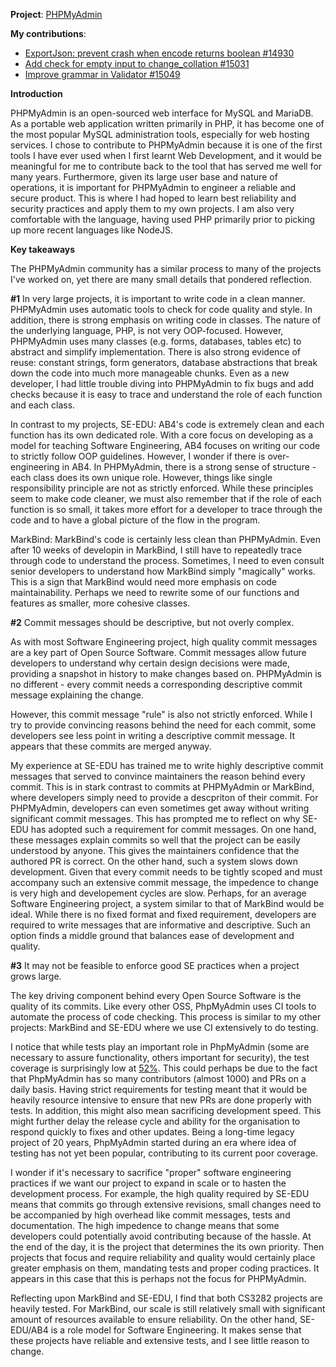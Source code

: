 **Project**: [PHPMyAdmin](https://github.com/phpmyadmin/phpmyadmin)

**My contributions**:
- [ExportJson: prevent crash when encode returns boolean #14930](https://github.com/phpmyadmin/phpmyadmin/pull/14930)
- [Add check for empty input to change_collation #15031](https://github.com/phpmyadmin/phpmyadmin/pull/15031)
- [Improve grammar in Validator #15049](https://github.com/phpmyadmin/phpmyadmin/pull/15049)

**Introduction**

PHPMyAdmin is an open-sourced web interface for MySQL and MariaDB. As a portable web application written primarily in PHP, it has become one of the most popular MySQL administration tools, especially for web hosting services.
I chose to contribute to PHPMyAdmin because it is one of the first tools I have ever used when I first learnt Web Development, and it would be meaningful for me to contribute back to the tool that has served me well for many years. Furthermore, given its large user base and nature of operations, it is important for PHPMyAdmin to engineer a reliable and secure product. This is where I had hoped to learn best reliability and security practices and apply them to my own projects.
I am also very comfortable with the language, having used PHP primarily prior to picking up more recent languages like NodeJS.

**Key takeaways**

The PHPMyAdmin community has a similar process to many of the projects I've worked on, yet there are many small details that pondered reflection.

**#1** In very large projects, it is important to write code in a clean manner.
PHPMyAdmin uses automatic tools to check for code quality and style. In addition, there is strong emphasis on writing code in classes. The nature of the underlying language, PHP, is not very OOP-focused. However, PHPMyAdmin uses many classes (e.g. forms, databases, tables etc) to abstract and simplify implementation. There is also strong evidence of reuse: constant strings, form generators, database abstractions that break down the code into much more manageable chunks.
Even as a new developer, I had little trouble diving into PHPMyAdmin to fix bugs and add checks because it is easy to trace and understand the role of each function and each class.

In contrast to my projects,
SE-EDU: AB4's code is extremely clean and each function has its own dedicated role. With a core focus on developing as a model for teaching Software Engineering, AB4 focuses on writing our code to strictly follow OOP guidelines. However, I wonder if there is over-engineering in AB4. In PHPMyAdmin, there is a strong sense of structure - each class does its own unique role. However, things like single responsibility principle are not as strictly enforced. While these principles seem to make code cleaner, we must also remember that if the role of each function is so small, it takes more effort for a developer to trace through the code and to have a global picture of the flow in the program.

MarkBind: MarkBind's code is certainly less clean than PHPMyAdmin. Even after 10 weeks of developin in MarkBind, I still have to repeatedly trace through code to understand the process. Sometimes, I need to even consult senior developers to understand how MarkBind simply "magically" works. This is a sign that MarkBind would need more emphasis on code maintainability. Perhaps we need to rewrite some of our functions and features as smaller, more cohesive classes. 

**#2** Commit messages should be descriptive, but not overly complex.

As with most Software Engineering project, high quality commit messages are a key part of Open Source Software. Commit messages allow future developers to understand why certain design decisions were made, providing a snapshot in history to make changes based on.
PHPMyAdmin is no different - every commit needs a corresponding descriptive commit message explaining the change. 

However, this commit message "rule" is also not strictly enforced. While I try to provide convincing reasons behind the need for each commit, some developers see less point in writing a descriptive commit message. It appears that these commits are merged anyway.

My experience at SE-EDU has trained me to write highly descriptive commit messages that served to convince maintainers the reason behind every commit. This is in stark contrast to commits at PHPMyAdmin or MarkBind, where developers simply need to provide a descpriton of their commit. For PHPMyAdmin, developers can even sometimes get away without writing significant commit messages.
This has prompted me to reflect on why SE-EDU has adopted such a requirement for commit messages. 
On one hand, these messages explain commits so well that the project can be easily understood by anyone. This gives the maintainers confidence that the authored PR is correct.
On the other hand, such a system slows down development. Given that every commit needs to be tightly scoped and must accompany such an extensive commit message, the impedence to change is very high and developement cycles are slow.
Perhaps, for an average Software Engineering project, a system similar to that of MarkBind would be ideal. While there is no fixed format and fixed requirement, developers are required to write messages that are informative and descriptive. Such an option finds a middle ground that balances ease of development and quality.

**#3** It may not be feasible to enforce good SE practices when a project grows large.

The key driving component behind every Open Source Software is the quality of its commits. Like every other OSS, PhpMyAdmin uses CI tools to automate the process of code checking.
This process is similar to my other projects: MarkBind and SE-EDU where we use CI extensively to do testing.

I notice that while tests play an important role in PhpMyAdmin (some are necessary to assure functionality, others important for security), the test coverage is surprisingly low at [52%](https://codecov.io/gh/phpmyadmin/phpmyadmin).
This could perhaps be due to the fact that PhpMyAdmin has so many contributors (almost 1000) and PRs on a daily basis. Having strict requirements for testing meant that it would be heavily resource intensive to ensure that new PRs are done properly with tests. In addition, this might also mean sacrificing development speed. This might further delay the release cycle and ability for the organisation to respond quickly to fixes and other updates. Being a long-time legacy project of 20 years, PhpMyAdmin started during an era where idea of testing has not yet been popular, contributing to its current poor coverage.

I wonder if it's necessary to sacrifice "proper" software engineering practices if we want our project to expand in scale or to hasten the development process.
For example, the high quality required by SE-EDU means that commits go through extensive revisions, small changes need to be accompanied by high overhead like commit messages, tests and documentation. The high impedence to change means that some developers could potentially avoid contributing because of the hassle.
At the end of the day, it is the project that determines the its own priority. Then projects that focus and require reliability and quality would certainly place greater emphasis on them, mandating tests and proper coding practices. It appears in this case that this is perhaps not the focus for PHPMyAdmin.

Reflecting upon MarkBind and SE-EDU, I find that both CS3282 projects are heavily tested. For MarkBind, our scale is still relatively small with significant amount of resources available to ensure reliability. On the other hand, SE-EDU/AB4 is a role model for Software Engineering. It makes sense that these projects have reliable and extensive tests, and I see little reason to change.